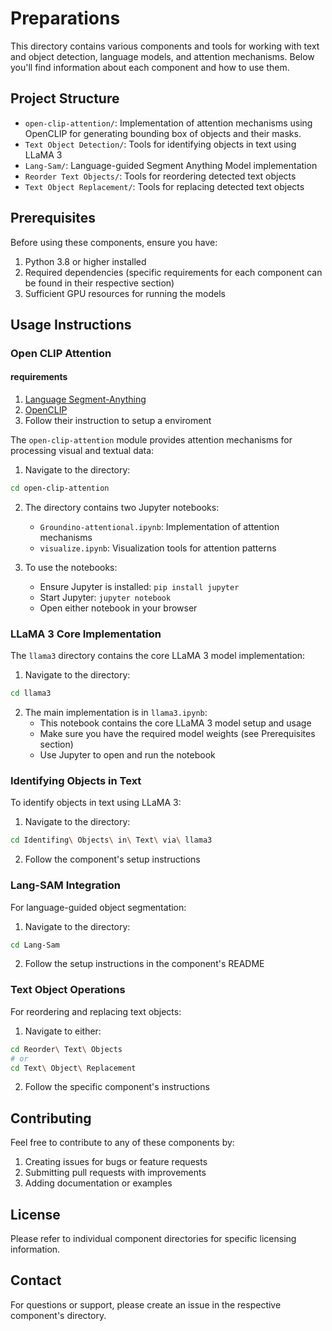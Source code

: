 # Preparations

This directory contains various components and tools for working with text and object detection, language models, and attention mechanisms. Below you'll find information about each component and how to use them.

## Project Structure

- `open-clip-attention/`: Implementation of attention mechanisms using OpenCLIP for generating bounding box of objects and their masks.
- `Text Object Detection/`: Tools for identifying objects in text using LLaMA 3
- `Lang-Sam/`: Language-guided Segment Anything Model implementation
- `Reorder Text Objects/`: Tools for reordering detected text objects
- `Text Object Replacement/`: Tools for replacing detected text objects

## Prerequisites

Before using these components, ensure you have:
1. Python 3.8 or higher installed
2. Required dependencies (specific requirements for each component can be found in their respective section)
3. Sufficient GPU resources for running the models

## Usage Instructions

### Open CLIP Attention

#### requirements
1. [Language Segment-Anything](https://github.com/luca-medeiros/lang-segment-anything)
2. [OpenCLIP](https://github.com/mlfoundations/open_clip)
3. Follow their instruction to setup a enviroment

The `open-clip-attention` module provides attention mechanisms for processing visual and textual data:

1. Navigate to the directory:
```bash
cd open-clip-attention
```

2. The directory contains two Jupyter notebooks:
   - `Groundino-attentional.ipynb`: Implementation of attention mechanisms
   - `visualize.ipynb`: Visualization tools for attention patterns

3. To use the notebooks:
   - Ensure Jupyter is installed: `pip install jupyter`
   - Start Jupyter: `jupyter notebook`
   - Open either notebook in your browser

### LLaMA 3 Core Implementation

The `llama3` directory contains the core LLaMA 3 model implementation:

1. Navigate to the directory:
```bash
cd llama3
```

2. The main implementation is in `llama3.ipynb`:
   - This notebook contains the core LLaMA 3 model setup and usage
   - Make sure you have the required model weights (see Prerequisites section)
   - Use Jupyter to open and run the notebook

### Identifying Objects in Text

To identify objects in text using LLaMA 3:

1. Navigate to the directory:
```bash
cd Identifing\ Objects\ in\ Text\ via\ llama3
```

2. Follow the component's setup instructions

### Lang-SAM Integration

For language-guided object segmentation:

1. Navigate to the directory:
```bash
cd Lang-Sam
```

2. Follow the setup instructions in the component's README

### Text Object Operations

For reordering and replacing text objects:

1. Navigate to either:
```bash
cd Reorder\ Text\ Objects
# or
cd Text\ Object\ Replacement
```

2. Follow the specific component's instructions

## Contributing

Feel free to contribute to any of these components by:
1. Creating issues for bugs or feature requests
2. Submitting pull requests with improvements
3. Adding documentation or examples

## License

Please refer to individual component directories for specific licensing information.

## Contact

For questions or support, please create an issue in the respective component's directory.
